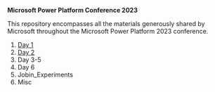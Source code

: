 **Microsoft Power Platform Conference 2023**

This repository encompasses all the materials generously shared by Microsoft throughout the Microsoft Power Platform 2023 conference.

1. [Day 1](https://github.com/jobinjohnym84/Power_Platform/tree/main/Day%201)
2. [Day 2](https://github.com/jobinjohnym84/Power_Platform/tree/main/Day%202)
3. Day 3-5
4. Day 6
5. Jobin_Experiments
6. Misc
